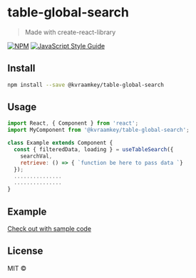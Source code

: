 # table-global-search

> Made with create-react-library

[![NPM](https://img.shields.io/npm/v/table-global-search.svg)](https://www.npmjs.com/package/@kvraamkey/table-global-search) [![JavaScript Style Guide](https://img.shields.io/badge/code_style-standard-brightgreen.svg)](https://standardjs.com)

## Install

```bash
npm install --save @kvraamkey/table-global-search
```

## Usage

```jsx
import React, { Component } from 'react';
import MyComponent from '@kvraamkey/table-global-search';

class Example extends Component {
  const { filteredData, loading } = useTableSearch({
    searchVal,
    retrieve: () => { `function be here to pass data `}
  });
  ...............
  ...............
}
```

## Example

[Check out with sample code](https://github.com/kvraamkey/table-global-search/tree/master/example)

## License

MIT © [](https://github.com/)
